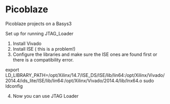 # Picoblaze
Picoblaze projects on a Basys3

Set up for running JTAG_Loader

1. Install Vivado
2. Install ISE ( this is a problem!)
3. Configure the libraries and make sure the ISE ones are found first or there is a compatibility error.

export LD_LIBRARY_PATH=/opt/Xilinx/14.7/ISE_DS/ISE/lib/lin64:/opt/Xilinx/Vivado/2014.4/ids_lite/ISE/lib/lin64:/opt/Xilinx/Vivado/2014.4/lib/lnx64.o
sudo ldconfig

4. Now you can use JTAG Loader

